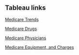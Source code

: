 ## Tableau links

[Medicare Trends](https://public.tableau.com/app/profile/krishnasurya.gopalakrishnan/viz/medicare_17169313293990/Story1)

[Medicare Drugs](https://public.tableau.com/app/profile/krishnasurya.gopalakrishnan/viz/MedicareDrugs/DrugsbyManfacturers)

[Medicare Physicians](https://public.tableau.com/app/profile/krishnasurya.gopalakrishnan/viz/MedicarePhysicians/MedicarePhysiciansdistribution)

[Medicare Equipment, and Charges](https://public.tableau.com/app/profile/krishnasurya.gopalakrishnan/viz/MedicareEquipmentsandCharges/MedicareEquipmentsandCoverageAnalysis)
